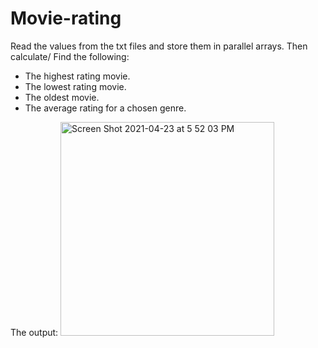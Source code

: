 # Movie-rating
Read the values from the txt files and store them in parallel arrays. Then calculate/ Find the following:
-	The highest rating movie. 
-	The lowest rating movie.
-	The oldest movie.
-	The average rating for a chosen genre. 

The output:
<img width="342" alt="Screen Shot 2021-04-23 at 5 52 03 PM" src="https://user-images.githubusercontent.com/72815025/115890880-1cae5400-a45e-11eb-8f8b-2f9ec75e6fc5.png">
